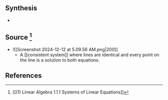 ## Synthesis
- 
## Source [^1]
- ![[Screenshot 2024-12-12 at 5.09.56 AM.png|200]]
	- A [[consistent system]] where lines are identical and every point on the line is a solution to both equations. 
## References

[^1]: [[(1) Linear Algebra 1.1.1 Systems of Linear Equations]]